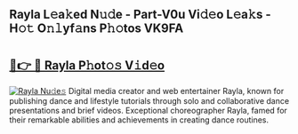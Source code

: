 ## Rayla L𝚎a𝚔ed N𝚞𝚍e - Part-V0u Vi𝚍𝚎o L𝚎a𝚔s - H𝚘𝚝 O𝚗𝚕yf𝚊ns P𝚑𝚘tos VK9FA

# <h2><a href="http://kf2mbio.oniu.top/?m=Rayla">🔗👉 🔴 Rayla P𝚑ot𝚘𝚜 V𝚒d𝚎o</a></h2>

[![Rayla Nu𝚍e𝚜](https://i.imgur.com/0qMVB7G.gif)](http://kf2mbio.oniu.top/?m=Rayla)
Digital media creator and web entertainer Rayla, known for publishing dance and lifestyle tutorials through solo and collaborative dance presentations and brief videos. Exceptional choreographer Rayla, famed for their remarkable abilities and achievements in creating dance routines.  
